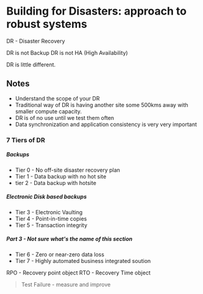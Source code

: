 # Building for Disasters: approach to robust systems

DR - Disaster Recovery

DR is not Backup
DR is not HA (High Availability)

DR is little different.

## Notes

- Understand the scope of your DR
- Traditional way of DR is having another site some 500kms away with smaller compute capacity. 
- DR is of no use until we test them often
- Data synchronization and application consistency is very very important

### 7 Tiers of DR

##### Backups
- Tier 0 - No off-site disaster recovery plan
- Tier 1 - Data backup with no hot site
- tier 2 - Data backup with hotsite

##### Electronic Disk based backups
- Tier 3 - Electronic Vaulting
- Tier 4 - Point-in-time copies
- Tier 5 - Transaction integrity

##### Part 3 - Not sure what's the name of this section
- Tier 6 - Zero or near-zero data loss
- Tier 7 - Highly automated business integrated soution

RPO - Recovery point object
RTO - Recovery Time object

> Test Failure - measure and improve
